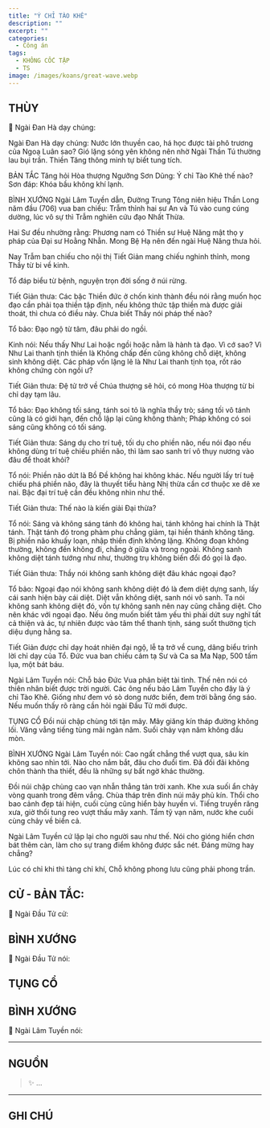 ```yaml
---
title: "Ý CHỈ TÀO KHÊ"
description: ""
excerpt: ""
categories:
  - Công án
tags:
  - KHÔNG CỐC TẬP
  - TS 
image: /images/koans/great-wave.webp
---
```


## THÙY

📢 Ngài Đan Hà dạy chúng:



Ngài Đan Hà dạy chúng: Nước lớn thuyền cao, há học được tài phô trương của Ngoạ Luân sao? Gió lặng sóng yên không nên nhờ Ngài Thần Tú thường lau bụi trần. Thiền Tăng thông minh tự biết tung tích.

BẢN TẮC
Tăng hỏi Hòa thượng Ngưỡng Sơn Dũng: Ý chỉ Tào Khê thế nào?
Sơn đáp: Khóa bầu không khí lạnh.

BÌNH XƯỚNG
Ngài Lâm Tuyền dẫn, Đường Trung Tông niên hiệu Thần Long năm đầu (706) vua ban chiếu: Trẫm thỉnh hai sư An và Tú vào cung cúng dường, lúc vô sự thì Trẫm nghiên cứu đạo Nhất Thừa.

Hai Sư đều nhường rằng: Phương nam có Thiền sư Huệ Năng mật thọ y pháp của Đại sư Hoằng Nhẫn. Mong Bệ Hạ nên đến ngài Huệ Năng thưa hỏi.

Nay Trẫm ban chiếu cho nội thị Tiết Giản mang chiếu nghinh thỉnh, mong Thầy từ bi về kinh.

Tổ đáp biểu từ bệnh, nguyện trọn đời sống ở núi rừng.

Tiết Giản thưa: Các bậc Thiền đức ở chốn kinh thành đều nói rằng muốn học đạo cần phải tọa thiền tập định, nếu không thức tập thiền mà được giải thoát, thì chưa có điều này. Chưa biết Thầy nói pháp thế nào?

Tổ bảo: Đạo ngộ từ tâm, đâu phải do ngồi.

Kinh nói: Nếu thấy Như Lai hoặc ngồi hoặc nằm là hành tà đạo. Vì cớ sao? Vì Như Lai thanh tịnh thiền là Không chấp đến cũng không chỗ diệt, không sinh không diệt. Các pháp vốn lặng lẽ là Như Lai thanh tịnh tọa, rốt ráo không chứng còn ngồi ư?

Tiết Giản thưa: Đệ tử trở về Chúa thượng sẽ hỏi, có mong Hòa thượng từ bi chỉ dạy tạm lâu.

Tổ bảo: Đạo không tối sáng, tánh soi tỏ là nghĩa thầy trò; sáng tối vô tánh cũng là có giới hạn, đến chỗ lập lại cũng không thành; Pháp không có soi sáng cũng không có tối sáng.

Tiết Giản thưa: Sáng dụ cho trí tuệ, tối dụ cho phiền não, nếu nói đạo nếu không dùng trí tuệ chiếu phiền não, thì làm sao sanh trí vô thụy nương vào đâu để thoát khỏi?

Tổ nói: Phiền não dứt là Bồ Đề không hai không khác. Nếu người lấy trí tuệ chiếu phá phiền não, đây là thuyết tiểu hàng Nhị thừa cần cơ thuộc xe dê xe nai. Bậc đại trí tuệ cần đều không nhìn như thế.

Tiết Giản thưa: Thế nào là kiến giải Đại thừa?

Tổ nói: Sáng và không sáng tánh đó không hai, tánh không hai chính là Thật tánh. Thật tánh đó trong phàm phu chẳng giảm, tại hiền thánh không tăng. Bị phiền não khuấy loạn, nhập thiền định không lặng. Không đoạn không thường, không đến không đi, chẳng ở giữa và trong ngoài. Không sanh không diệt tánh tướng như như, thường trụ không biến đổi đó gọi là đạo.

Tiết Giản thưa: Thầy nói không sanh không diệt đâu khác ngoại đạo?

Tổ bảo: Ngoại đạo nói không sanh không diệt đó là đem diệt dựng sanh, lấy cái sanh hiện bày cái diệt. Diệt vẫn không diệt, sanh nói vô sanh. Ta nói không sanh không diệt đó, vốn tự không sanh nên nay cũng chẳng diệt. Cho nên khác với ngoại đạo. Nếu ông muốn biết tâm yếu thì phải dứt suy nghĩ tất cả thiện và ác, tự nhiên được vào tâm thể thanh tịnh, sáng suốt thường tịch diệu dụng hằng sa.

Tiết Giản được chỉ dạy hoát nhiên đại ngộ, lễ tạ trở về cung, dâng biểu trình lời chỉ dạy của Tổ. Đức vua ban chiếu cảm tạ Sư và Ca sa Ma Nạp, 500 tấm lụa, một bát báu.

Ngài Lâm Tuyền nói: Chỗ bảo Đức Vua phân biệt tài tình. Thế nên nói có thiên nhân biết được trời người. Các ông nếu bảo Lâm Tuyền cho đây là ý chỉ Tào Khê. Giống như đem vó sò dong nước biển, đem trời bằng ống sáo. Nếu muốn thấy rõ ràng cần hỏi ngài Đầu Tử mới được.

TỤNG CỔ
Đồi núi chập chùng tới tận mây.
Mây giăng kín tháp đường không lối.
Văng vẳng tiếng tùng mãi ngàn năm.
Suối chảy vạn năm không dấu mòn.

BÌNH XƯỚNG
Ngài Lâm Tuyền nói: Cao ngất chẳng thể vượt qua, sâu kín không sao nhìn tới. Nào cho nắm bắt, đâu cho đuổi tìm. Đã đối đãi không chôn thành tha thiết, đều là những sự bất ngờ khác thường.

Đồi núi chập chùng cao vạn nhẫn thẳng tản trời xanh. Khe xưa suối ẩn chảy vòng quanh trong đêm vắng. Chùa tháp trên đỉnh núi mây phủ kín. Thổi cho bao cảnh đẹp tái hiện, cuối cùng cũng hiển bày huyền vi. Tiếng truyền răng xưa, giờ thổi tung reo vượt thấu mây xanh. Tầm tỹ vạn năm, nước khe cuối cùng chảy về biển cả.

Ngài Lâm Tuyền cứ lặp lại cho người sau như thế. Nói cho gióng hiển chơn bát thêm càn, làm cho sự trang điểm không được sắc nét. Đáng mừng hay chẳng?

Lúc có chỉ khi thì tàng chỉ khí,
Chỗ không phong lưu cũng phải phong trần.

## CỬ - BẢN TẮC:

📢 Ngài Đầu Tử cử:

> 

## BÌNH XƯỚNG

📢 Ngài Đầu Tử nói:


## TỤNG CỔ

> 

## BÌNH XƯỚNG

📢 Ngài Lâm Tuyền nói:



<hr class="blog-rule" />

## NGUỒN

> ✨ ...

<hr class="blog-rule" />

## GHI CHÚ

[^1]: ⭐️ <a href="/masters/Baizhang-Huaihai" target="_blank">🔗 TS </a>


